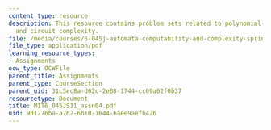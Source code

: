 ```yaml
---
content_type: resource
description: This resource contains problem sets related to polynomial-time reducibility
  and circuit complexity.
file: /media/courses/6-045j-automata-computability-and-complexity-spring-2011/9d1276baa7626b1016446aee9aefb426_MIT6_045JS11_assn04.pdf
file_type: application/pdf
learning_resource_types:
- Assignments
ocw_type: OCWFile
parent_title: Assignments
parent_type: CourseSection
parent_uid: 31c3ec8a-d62c-2e08-1744-cc09a62f0b37
resourcetype: Document
title: MIT6_045JS11_assn04.pdf
uid: 9d1276ba-a762-6b10-1644-6aee9aefb426
---
```

